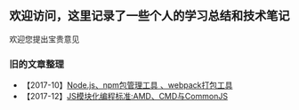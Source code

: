 ## 欢迎访问，这里记录了一些个人的学习总结和技术笔记

欢迎您提出宝贵意见



### 旧的文章整理
* 【2017-10】[Node.js、npm包管理工具 、webpack打包工具](https://briellezhao.github.io/skysailing/2017/Node.js、npm包管理工具和webpack打包工具)
* 【2017-12】[JS模块化编程标准:AMD、CMD与CommonJS](https://briellezhao.github.io/skysailing/2017/JS模块化编程标准:AMD、CMD与CommonJS)



